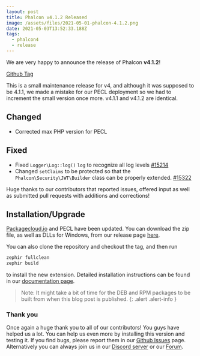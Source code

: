 ```yaml
---
layout: post
title: Phalcon v4.1.2 Released
image: /assets/files/2021-05-01-phalcon-4.1.2.png
date: 2021-05-03T13:52:33.188Z
tags:
  - phalcon4
  - release
---
```

We are very happy to announce the release of Phalcon **v4.1.2**!

<!--more-->

[Github Tag](https://github.com/phalcon/cphalcon/releases/tag/v4.1.2)

This is a small maintenance release for v4, and although it was supposed to be 4.1.1, we made a mistake for our PECL deployment so we had to increment the small version once more. v4.1.1 and v4.1.2 are identical.

## Changed
- Corrected max PHP version for PECL

## Fixed
- Fixed `Logger\Log::log()` `log` to recognize all log levels [#15214](https://github.com/phalcon/cphalcon/issues/15214)
- Changed `setClaims` to be protected so that the `Phalcon\Security\JWT\Builder` class can be properly extended. [#15322](https://github.com/phalcon/cphalcon/issues/15322)

Huge thanks to our contributors that reported issues, offered input as well as submitted pull requests with additions and corrections!

## Installation/Upgrade

[Packagecloud.io](https://packagecloud.io/phalcon) and PECL have been updated. You can download the zip file, as well as DLLs for Windows, from our release page [here](https://github.com/phalcon/cphalcon/releases/tag/v4.1.2).

You can also clone the repository and checkout the tag, and then run

```bash
zephir fullclean
zephir build
```

to install the new extension. Detailed installation instructions can be found in our [documentation page](https://docs.phalcon.io/4.0/en/installation).

> Note: It might take a bit of time for the DEB and RPM packages to be built from when this blog post is published. 
{: .alert .alert-info }

### Thank you

Once again a huge thank you to all of our contributors! You guys have helped us a lot. You can help us even more by installing this version and testing it. If you find bugs, please report them in our [Github Issues](https://github.com/phalcon/cphalcon/issues) page. Alternatively you can always join us in our [Discord server](https://phalcon.io/discord) or our [Forum](https://phalcon.io/forum).

